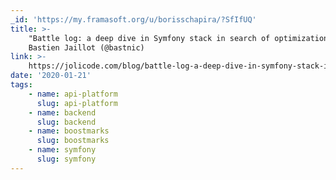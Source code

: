 ```yaml
---
_id: 'https://my.framasoft.org/u/borisschapira/?SfIfUQ'
title: >-
    "Battle log: a deep dive in Symfony stack in search of optimizations 1/n",
    Bastien Jaillot (@bastnic)
link: >-
    https://jolicode.com/blog/battle-log-a-deep-dive-in-symfony-stack-in-search-of-optimizations-1-n
date: '2020-01-21'
tags:
    - name: api-platform
      slug: api-platform
    - name: backend
      slug: backend
    - name: boostmarks
      slug: boostmarks
    - name: symfony
      slug: symfony
---
```


<div class="markdown"><p></p></div>
